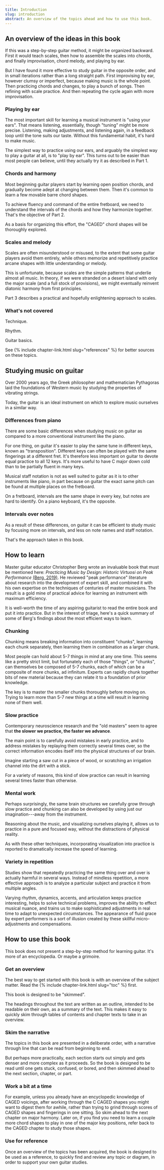 ```yaml
---
title: Introduction
slug: introduction
abstract: An overview of the topics ahead and how to use this book.
---
```


## An overview of the ideas in this book

If this was a step-by-step guitar method,
it might be organized backward.
First it would teach scales,
then how to assemble the scales into chords,
and finally improvisation, 
chord melody, and playing by ear.

But I have found it more effective to study guitar in the opposite order,
and in small iterations rather than a long straight path.
First improvising by ear,
however clumsy or imperfect,
because making music is the whole point.
Then practicing chords and changes,
to play a bunch of songs.
Then
refining with scale practice.
And then repeating the cycle again with more improvisation.

### Playing by ear

The most important skill for learning a musical instrument is "using your ears".
That means listening, essentially,
though "tuning" might be more precise.
Listening, making adjustments, and listening again,
in a feedback loop until the tone suits our taste.
Without this fundamental habit,
it's hard to make music. 

The simplest way to practice using our ears,
and arguably the simplest way to play a guitar at all,
is to "play by ear".
This turns out to be easier than most people can believe,
until they actually try it as described in Part 1.

### Chords and harmony

Most beginning guitar players start by learning open position chords,
and gradually become adept at changing between them.
Then it's common to learn a few movable barre chord shapes.

To achieve fluency and command of the entire fretboard,
we need to understand the intervals of the chords and how they harmonize together.
That's the objective of Part 2.

As a basis for organizing this effort,
the "CAGED" chord shapes will be thoroughly explored.

### Scales and melody

Scales are often misunderstood or misused,
to the extent that some guitar players avoid them entirely,
while others memorize and repetitively practice arcane shapes with little understanding or melody.

This is unfortunate,
because scales are the simple patterns that underlie almost all music.
In theory,
if we were stranded on a desert island with only the major scale
(and a full stock of provisions),
we might eventually reinvent diatonic harmony from first principles.

Part 3 describes a practical and hopefully enlightening approach to scales.

### What's not covered

Technique.

Rhythm.

Guitar basics.

See {% include chapter-link.html slug="references" %}
for better sources on these topics.

## Studying music on guitar

Over 2000 years ago,
the Greek philosopher and mathematician Pythagoras laid the foundations of Western music 
by studying the properties of vibrating strings.

Today,
the guitar is an ideal instrument on which to explore music ourselves in a similar way.

### Differences from piano

There are some basic differences when studying music on guitar as compared to a more conventional instrument like the piano.

For one thing,
on guitar it's easier to play the same tune in different keys,
known as "transposition".
Different keys can often be played with the same fingerings at a different fret.
It's therefore less important on guitar to devote equal practice to all 12 keys.
It's more useful to have C major down cold than to be partially fluent in many keys.

Musical staff notation is not as well suited to guitar as it is to other instruments like piano,
in part because on guitar 
the exact same pitch can be found at multiple places on the fretboard.

On a fretboard, 
intervals are the same shape in every key,
but notes are hard to identify.
On a piano keyboard,
it's the opposite.

### Intervals over notes

As a result of these differences,
on guitar it can be efficient to study music by focusing more on intervals,
and less on note names and staff notation.

That's the approach taken in this book.

## How to learn

Master guitar educator Christopher Berg wrote an invaluable book that must be mentioned here:
*Practicing Music by Design: Historic Virtuosi on Peak Performance*
[(Berg, 2019)](references#berg-2019).
He reviewed "peak performance" literature
about research into the development of expert skill,
and combined it with his own expertise on the techniques of centuries of master musicians.
The result is a gold mine of practical advice for learning an instrument with maximum efficiency.

It is well-worth the time of any aspiring guitarist to read the entire book and put it into practice.
But in the interest of triage,
here's a quick summary of some of Berg's findings about the most efficient ways to learn.

### Chunking

Chunking means breaking information into constituent "chunks",
learning each chunk separately,
then learning them in combination as a larger chunk.

Most people can hold about 5-7 things in mind at any one time.
This seems like a pretty strict limit,
but fortunately each of those "things",
or "chunks",
can themselves be composed of 5-7 chunks,
each of which can be a composite of more chunks,
ad infinitum.
Experts can rapidly chunk together bits of new material because they can relate it to a foundation of prior knowledge.

The key is to master the smaller chunks thoroughly before moving on.
Trying to learn more than 5-7 new things at a time will result in learning none of them well.

### Slow practice

Contemporary neuroscience research and the "old masters" seem to agree that 
**the slower we practice,
the faster we advance**.

The main point is to carefully avoid mistakes in early practice,
and to address mistakes by replaying them correctly several times over,
so the correct information encodes itself into the physical structures of our brain.

Imagine starting a saw cut in a piece of wood,
or scratching an irrigation channel into the dirt with a stick.

For a variety of reasons,
this kind of slow practice can result in learning several times faster than otherwise.

### Mental work

Perhaps surprisingly,
the same brain structures we carefully grow through slow practice and chunking
can also be developed by using just our imagination---away from the instrument.

Reasoning about the music,
and visualizing ourselves playing it,
allows us to practice in a pure and focused way,
without the distractions of physical reality.

As with these other techniques,
incorporating visualization into practice is reported to dramatically increase the speed of learning.

### Variety in repetition

Studies show that repeatedly practicing the same thing over and over is actually harmful in several ways.
Instead of mindless repetition,
a more effective approach is to analyze a particular subject and practice it from multiple angles.

Varying rhythm, dynamics, accents, 
and articulation
keeps practice interesting,
helps to solve technical problems,
improves the ability to effect musical nuance,
and trains us to make sophisticated adjustments in real time to adapt to unexpected circumstances.
The appearance of fluid grace by expert performers
is a sort of illusion created by these skillful micro-adjustments and compensations. 


## How to use this book

This book does not present a step-by-step method for learning guitar.
It's more of an encyclopedia.
Or maybe a grimoire.

### Get an overview

The best way to get started with this book is with an overview of the subject matter.
Read the {% include chapter-link.html slug="toc" %} first.

This book is designed to be "skimmed".

The headings throughout the text are written as an outline,
intended to be readable on their own,
as a summary of the text. 
This makes it easy to quickly skim through tables of contents and chapter texts to take in an overview.

### Skim the narrative

The topics in this book are presented in a deliberate order,
with a narrative through line that can be read from beginning to end.

But perhaps more practically,
each section starts out simply and gets denser and more complex as it proceeds.
So the book is designed to be read until one gets stuck, confused, or bored,
and then skimmed ahead to the next section, chapter, or part.

### Work a bit at a time

For example,
unless you already have an encyclopedic knowledge of CAGED voicings,
after working through the C CAGED shapes
you might want to digest them for awhile,
rather than trying to grind through scores of CAGED shapes and fingerings in one sitting.
So skim ahead to the next chapter on major harmony.
Later on,
if you find you need to learn a couple more chord shapes to play in one of the major key positions,
refer back to the CAGED chapter to study those shapes.

### Use for reference

Once an overview of the topics has been acquired,
the book is designed to be used as a reference,
to quickly find and review any topic or diagram,
in order to support your own guitar studies.
